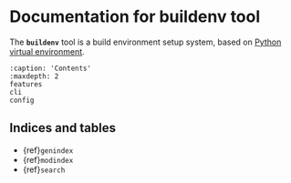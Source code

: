 # Documentation for buildenv tool

The **`buildenv`** tool is a build environment setup system, based on [Python virtual environment](https://docs.python.org/3/library/venv.html).

```{toctree}
:caption: 'Contents'
:maxdepth: 2
features
cli
config
```

## Indices and tables

- {ref}`genindex`
- {ref}`modindex`
- {ref}`search`
